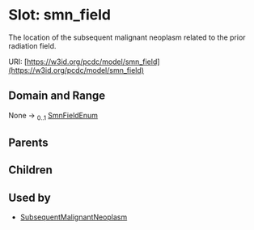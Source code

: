 
# Slot: smn_field


The location of the subsequent malignant neoplasm related to the prior radiation field.

URI: [https://w3id.org/pcdc/model/smn_field](https://w3id.org/pcdc/model/smn_field)


## Domain and Range

None &#8594;  <sub>0..1</sub> [SmnFieldEnum](SmnFieldEnum.md)

## Parents


## Children


## Used by

 * [SubsequentMalignantNeoplasm](SubsequentMalignantNeoplasm.md)

